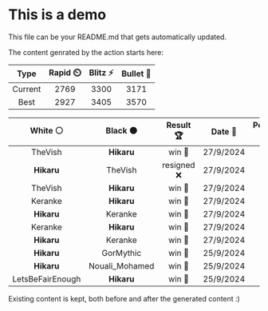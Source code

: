 # This is a demo

This file can be your README.md that gets automatically updated.

The content genrated by the action starts here:

<!--START_SECTION:chessStats-->
<!-- Automatically generated with https://github.com/Balastrong/chess-stats-action -->

| Type | Rapid ⏲️ | Blitz ⚡ | Bullet 🔫 |
|:---:|:---:|:---:|:---:|
| Current | 2769 | 3300 | 3171 |
| Best | 2927 | 3405 | 3570 |

| White ⚪ | Black ⚫ | Result 🏆 | Date 📅 | Position 🗺️ | Type 🕕 |
|:---:|:---:|:---:|:---:|:---:|:---:|
| TheVish | **Hikaru** | win 🥇 | 27/9/2024 | <a href="http://www.ee.unb.ca/cgi-bin/tervo/fen.pl?select=2r2r2/6pk/1pP3q1/pP1p3p/P2PpRnP/6P1/3N1R1K/3Q4 w - -">Link</a> | Blitz |
| **Hikaru** | TheVish | resigned ❌ | 27/9/2024 | <a href="http://www.ee.unb.ca/cgi-bin/tervo/fen.pl?select=3r2k1/pp2Ppp1/2p4p/2P5/1P1nqPb1/PQ1p2P1/3B3R/5BK1 b - -">Link</a> | Rapid |
| TheVish | **Hikaru** | win 🥇 | 27/9/2024 | <a href="http://www.ee.unb.ca/cgi-bin/tervo/fen.pl?select=8/2pQ2pk/2p3r1/6rp/2R3P1/1P5q/P4P2/2R3K1 w - -">Link</a> | Rapid |
| Keranke | **Hikaru** | win 🥇 | 27/9/2024 | <a href="http://www.ee.unb.ca/cgi-bin/tervo/fen.pl?select=7k/8/6p1/2b1p2N/7P/2P2RP1/r4n2/6K1 w - -">Link</a> | Blitz |
| **Hikaru** | Keranke | win 🥇 | 27/9/2024 | <a href="http://www.ee.unb.ca/cgi-bin/tervo/fen.pl?select=r5r1/1p3p1k/p2p4/P1pPbN2/4PPq1/6P1/1P5Q/5R1K b - -">Link</a> | Blitz |
| Keranke | **Hikaru** | win 🥇 | 27/9/2024 | <a href="http://www.ee.unb.ca/cgi-bin/tervo/fen.pl?select=r7/pp2kn2/4bR2/8/3p4/3Pb1PP/PP4P1/5R1K w - -">Link</a> | Blitz |
| **Hikaru** | Keranke | win 🥇 | 27/9/2024 | <a href="http://www.ee.unb.ca/cgi-bin/tervo/fen.pl?select=8/8/5K2/7k/3p1R2/6P1/5P2/3r4 b - -">Link</a> | Blitz |
| **Hikaru** | GorMythic | win 🥇 | 25/9/2024 | <a href="http://www.ee.unb.ca/cgi-bin/tervo/fen.pl?select=8/2k5/1R6/2p5/2PpK3/3P4/8/8 b - -">Link</a> | Blitz |
| **Hikaru** | Nouali_Mohamed | win 🥇 | 25/9/2024 | <a href="http://www.ee.unb.ca/cgi-bin/tervo/fen.pl?select=8/3pb1pk/2n1p3/PQp4P/2P5/5p2/5P2/5K2 b - -">Link</a> | Blitz |
| LetsBeFairEnough | **Hikaru** | win 🥇 | 25/9/2024 | <a href="http://www.ee.unb.ca/cgi-bin/tervo/fen.pl?select=8/8/6p1/6Kp/8/k7/8/8 w - -">Link</a> | Blitz |

<!--END_SECTION:chessStats-->

Existing content is kept, both before and after the generated content :)
